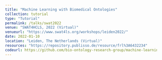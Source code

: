 ```yaml
---
title: "Machine Learning with Biomedical Ontologies"
collection: tutorial
type: "Tutorial"
permalink: /talks/swat2022
venue: "SWAT4HCLS, 2022 (Virtual)"
venueurl: "https://www.swat4ls.org/workshops/leiden2022/"
date: 2022-01-10
location: "Leiden, The Netherlands (Virtual)"
resources: "https://repository.publisso.de/resource/frl%3A6432234"
codeurl: https://github.com/bio-ontology-research-group/machine-learning-with-ontologies
---
```


